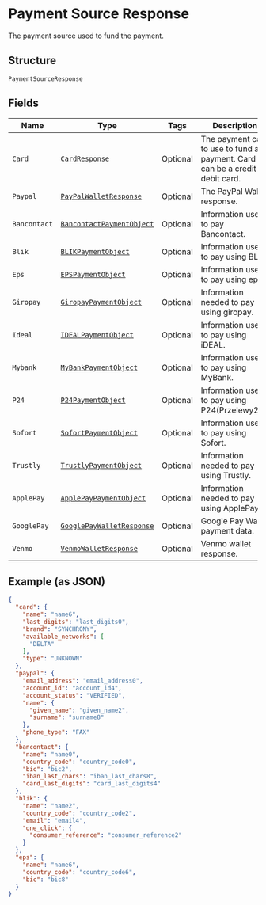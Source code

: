 
# Payment Source Response

The payment source used to fund the payment.

## Structure

`PaymentSourceResponse`

## Fields

| Name | Type | Tags | Description | Getter | Setter |
|  --- | --- | --- | --- | --- | --- |
| `Card` | [`CardResponse`](../../doc/models/card-response.md) | Optional | The payment card to use to fund a payment. Card can be a credit or debit card. | CardResponse getCard() | setCard(CardResponse card) |
| `Paypal` | [`PayPalWalletResponse`](../../doc/models/pay-pal-wallet-response.md) | Optional | The PayPal Wallet response. | PayPalWalletResponse getPaypal() | setPaypal(PayPalWalletResponse paypal) |
| `Bancontact` | [`BancontactPaymentObject`](../../doc/models/bancontact-payment-object.md) | Optional | Information used to pay Bancontact. | BancontactPaymentObject getBancontact() | setBancontact(BancontactPaymentObject bancontact) |
| `Blik` | [`BLIKPaymentObject`](../../doc/models/blik-payment-object.md) | Optional | Information used to pay using BLIK. | BLIKPaymentObject getBlik() | setBlik(BLIKPaymentObject blik) |
| `Eps` | [`EPSPaymentObject`](../../doc/models/eps-payment-object.md) | Optional | Information used to pay using eps. | EPSPaymentObject getEps() | setEps(EPSPaymentObject eps) |
| `Giropay` | [`GiropayPaymentObject`](../../doc/models/giropay-payment-object.md) | Optional | Information needed to pay using giropay. | GiropayPaymentObject getGiropay() | setGiropay(GiropayPaymentObject giropay) |
| `Ideal` | [`IDEALPaymentObject`](../../doc/models/ideal-payment-object.md) | Optional | Information used to pay using iDEAL. | IDEALPaymentObject getIdeal() | setIdeal(IDEALPaymentObject ideal) |
| `Mybank` | [`MyBankPaymentObject`](../../doc/models/my-bank-payment-object.md) | Optional | Information used to pay using MyBank. | MyBankPaymentObject getMybank() | setMybank(MyBankPaymentObject mybank) |
| `P24` | [`P24PaymentObject`](../../doc/models/p24-payment-object.md) | Optional | Information used to pay using P24(Przelewy24). | P24PaymentObject getP24() | setP24(P24PaymentObject p24) |
| `Sofort` | [`SofortPaymentObject`](../../doc/models/sofort-payment-object.md) | Optional | Information used to pay using Sofort. | SofortPaymentObject getSofort() | setSofort(SofortPaymentObject sofort) |
| `Trustly` | [`TrustlyPaymentObject`](../../doc/models/trustly-payment-object.md) | Optional | Information needed to pay using Trustly. | TrustlyPaymentObject getTrustly() | setTrustly(TrustlyPaymentObject trustly) |
| `ApplePay` | [`ApplePayPaymentObject`](../../doc/models/apple-pay-payment-object.md) | Optional | Information needed to pay using ApplePay. | ApplePayPaymentObject getApplePay() | setApplePay(ApplePayPaymentObject applePay) |
| `GooglePay` | [`GooglePayWalletResponse`](../../doc/models/google-pay-wallet-response.md) | Optional | Google Pay Wallet payment data. | GooglePayWalletResponse getGooglePay() | setGooglePay(GooglePayWalletResponse googlePay) |
| `Venmo` | [`VenmoWalletResponse`](../../doc/models/venmo-wallet-response.md) | Optional | Venmo wallet response. | VenmoWalletResponse getVenmo() | setVenmo(VenmoWalletResponse venmo) |

## Example (as JSON)

```json
{
  "card": {
    "name": "name6",
    "last_digits": "last_digits0",
    "brand": "SYNCHRONY",
    "available_networks": [
      "DELTA"
    ],
    "type": "UNKNOWN"
  },
  "paypal": {
    "email_address": "email_address0",
    "account_id": "account_id4",
    "account_status": "VERIFIED",
    "name": {
      "given_name": "given_name2",
      "surname": "surname8"
    },
    "phone_type": "FAX"
  },
  "bancontact": {
    "name": "name0",
    "country_code": "country_code0",
    "bic": "bic2",
    "iban_last_chars": "iban_last_chars8",
    "card_last_digits": "card_last_digits4"
  },
  "blik": {
    "name": "name2",
    "country_code": "country_code2",
    "email": "email4",
    "one_click": {
      "consumer_reference": "consumer_reference2"
    }
  },
  "eps": {
    "name": "name6",
    "country_code": "country_code6",
    "bic": "bic8"
  }
}
```

